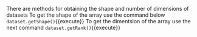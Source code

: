 There are methods for obtaining the shape and number of dimensions of datasets
To get the shape of the array use the command below
`dataset.getShape()`{{execute}}
To get the dimentsion of the array use the next command
`dataset.getRank()`{{execute}}
